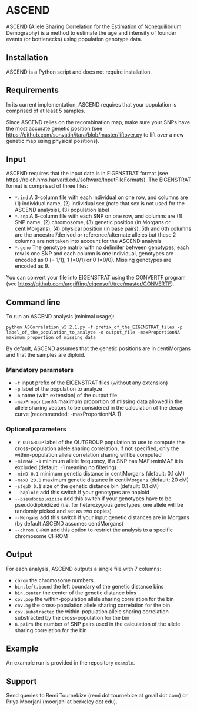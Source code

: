 # ASCEND
ASCEND (Allele Sharing Correlation for the Estimation of Nonequilibrium Demography) is a method to estimate the age and intensity of founder events (or bottlenecks) using population genotype data.

## Installation

ASCEND is a Python script and does not require installation.

## Requirements

In its current implementation, ASCEND requires that your population is comprised of at least 5 samples.

Since ASCEND relies on the recombination map, make sure your SNPs have the most accurate genetic position (see https://github.com/sunyatin/itara/blob/master/liftover.py to lift over a new genetic map using physical positions).

## Input

ASCEND requires that the input data is in EIGENSTRAT format (see https://reich.hms.harvard.edu/software/InputFileFormats). The EIGENSTRAT format is comprised of three files:

- `*.ind` A 3-column file with each individual on one row, and columns are (1) individual name, (2) individual sex (note that sex is not used for the ASCEND analysis), (3) population label
- `*.snp` A 6-column file with each SNP on one row, and columns are (1) SNP name, (2) chromosome, (3) genetic position (in Morgans or centiMorgans), (4) physical position (in base pairs), 5th and 6th columns are the ancestral/derived or reference/alternate alleles but these 2 columns are not taken into account for the ASCEND analysis
- `*.geno` The genotype matrix with no delimiter between genotypes, each row is one SNP and each column is one individual, genotypes are encoded as 0 (= 1/1), 1 (=0/1) or 0 (=0/0). Missing genotypes are encoded as 9.

You can convert your file into EIGENSTRAT using the CONVERTF program (see https://github.com/argriffing/eigensoft/tree/master/CONVERTF).

## Command line

To run an ASCEND analysis (minimal usage):

`python ASCorrelation_v5.2.1.py -f prefix_of_the_EIGENSTRAT_files -p label_of_the_population_to_analyze -o output_file -maxProportionNA maximum_proportion_of_missing_data`

By default, ASCEND assumes that the genetic positions are in centiMorgans and that the samples are diploid.

### Mandatory parameters

- `-f` input prefix of the EIGENSTRAT files (without any extension)
- `-p` label of the population to analyze
- `-o` name (with extension) of the output file
- `-maxProportionNA` maximum proportion of missing data allowed in the allele sharing vectors to be considered in the calculation of the decay curve (recommended: -maxProportionNA 1)

### Optional parameters

- `-r OUTGROUP` label of the OUTGROUP population to use to compute the cross-population allele sharing correlation, if not specified, only the within-population allele correlation sharing will be computed
- `-minMAF -1` minimum allele frequency, if a SNP has MAF>minMAF it is excluded (default: -1 meaning no filtering)
- `-minD 0.1` minimum genetic distance in centiMorgans (default: 0.1 cM)
- `-maxD 20.0` maximum genetic distance in centiMorgans (default: 20 cM)
- `-stepD 0.1` size of the genetic distance bin (default: 0.1 cM)
- `--haploid` add this switch if your genotypes are haploid
- `--pseudodiploidize` add this switch if your genotypes have to be pseudodiploidized (i.e. for heterozygous genotypes, one allele will be randomly picked and set as two copies)
- `--Morgans` add this switch if your input genetic distances are in Morgans (by default ASCEND assumes centiMorgans)
- `--chrom CHROM` add this option to restrict the analysis to a specific chromosome CHROM 

## Output

For each analysis, ASCEND outputs a single file with 7 columns:
- `chrom` the chromosome numbers
- `bin.left.bound` the left boundary of the genetic distance bins
- `bin.center` the center of the genetic distance bins
- `cov.pop` the within-population allele sharing correlation for the bin
- `cov.bg` the cross-population allele sharing correlation for the bin
- `cov.substracted` the within-population allele sharing correlation substracted by the cross-population for the bin
- `n.pairs` the number of SNP pairs used in the calculation of the allele sharing correlation for the bin

## Example

An example run is provided in the repository `example`.

## Support
Send queries to Remi Tournebize (remi dot tournebize at gmail dot com) or Priya Moorjani (moorjani at berkeley dot edu).



